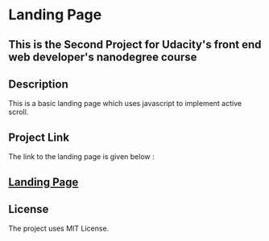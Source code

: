# Landing Page 
## This is the Second Project for Udacity's front end web developer's nanodegree course

## Description

 This is a basic landing page which uses javascript to implement active scroll.
 
## Project Link

The link to the landing page is given below : 

<h2><a link href="https://rishabhkeshan.github.io/LandingPage/">Landing Page</a></h2>

## License

The project uses MIT License.

 
